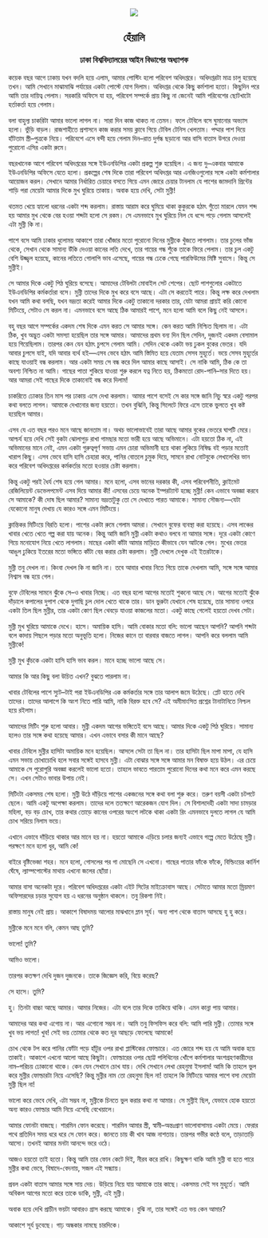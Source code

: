 <div align=center> <img align=center src='../images/prothomalo/হেঁয়ালি@ঢাকা-বিশ্ববিদ্যালয়ের-আইন-বিভাগের-অধ্যাপক.jpg' width=500px >

<h2 align=center>হেঁয়ালি</h4><h3 align=center>ঢাকা বিশ্ববিদ্যালয়ের আইন বিভাগের অধ্যাপক</h3>
</div>

কয়েক বছর আগে ঢাকায় যখন বদলি হয়ে এলাম, আমার পোস্টিং হলো পরিবেশ অধিদপ্তরে। অধিদপ্তরটা মাত্র চালু হয়েছে তখন। আমি সেখানে মাঝামাঝি পর্যায়ের একটা পোস্টে যোগ দিলাম। অধিদপ্তর থেকে কিছু কর্মশালা হতো। কিছুদিন পরে আমি তার দায়িত্ব পেলাম। সরকারি অফিসে যা হয়, পরিবেশ সম্পর্কে প্রায় কিছু না জেনেই আমি পরিবেশের ছোটখাটো হর্তাকর্তা হয়ে গেলাম।

বলা বাহুল্য চাকরিটা আমার ভালো লাগল না। সারা দিন কাজ থাকত না তেমন। ফলে টেবিলে বসে ঘুমানোর অভ্যাস হলো। ভুঁড়ি বাড়ল। রাজশাহীতে প্রশাসনে কাজ করার সময় ক্লাবে গিয়ে টেবিল টেনিস খেলতাম। পদ্মার পাশ দিয়ে হাঁটতাম স্ত্রী–পুত্রকে নিয়ে। পরিবেশে এসে বন্দী হয়ে গেলাম দিন–রাত দুর্গন্ধ ছড়ানো আর বাসি বাতাস উগরে দেওয়া পুরোনো এসির একটা রুমে।

বছরখানেক আগে পরিবেশ অধিদপ্তরের সঙ্গে ইউএনডিপির একটা প্রকল্প শুরু হয়েছিল। এ জন্য দু–একবার আমাকে ইউএনডিপির অফিসে যেতে হলো। প্রকল্পের শেষ দিকে তারা পরিবেশ অধিদপ্তর আর এনজিওগুলোর সঙ্গে একটা কর্মশালার আয়োজন করল। সেখানে আমার নির্ধারিত চেয়ারে বসতে গিয়ে এমন জোরে চেয়ার টানলাম যে পাশের জামদানি প্রিন্টের শাড়ি পরা মেয়েটা আমার দিকে মুখ ঘুরিয়ে তাকায়। অবাক হয়ে দেখি, সেটা মুন্নী!

থতমত খেয়ে হ্যালো ধরনের একটা শব্দ করলাম। রাস্তায় আরাম করে ঘুমিয়ে থাকা কুকুরকে হঠাৎ গুঁতো মারলে যেমন শব্দ হয় আমার মুখ থেকে বের হওয়া শব্দটা হলো সে রকম। সে এমনভাবে মুখ ঘুরিয়ে নিল যে ধন্দে পড়ে গেলাম আসলেই এটা মুন্নী কি না।

পাশে বসে আমি ঢাকার ধুলোময় আকাশে তারা খোঁজার মতো পুরোনো দিনের মুন্নীকে খুঁজতে লাগলাম। তার চুলের ভাঁজ থেকে, সেখান থেকে সামান্য উঁকি দেওয়া কানের লতি দেখে, তার গায়ের গন্ধ শুঁকে তাকে ফিরে পেলাম। তার চুল একটু বেশি উজ্জ্বল হয়েছে, কানের লতিতে গোলাপি ভাব এসেছে, গায়ের গন্ধ ঢেকে গেছে পারফিউমের মিষ্টি সুবাসে। কিন্তু সে মুন্নীই।

সে আমার দিকে একটু পিঠ ঘুরিয়ে বসেছে। আমাদের টেবিলটা মোবাইল সেট শেপের। ছোট পাশগুলোর একটাতে ইউএনডিপির কর্মকর্তারা বসে। মুন্নী তাদের দিকে মুখ করে বসে আছে। এটা সে করতেই পারে। কিন্তু লক্ষ করে দেখলাম যখন আমি কথা বলছি, যখন ভদ্রতা করেই আমার দিকে একটু তাকানো দরকার তার, যেটা আমরা প্রায়ই করি কোনো মিটিংয়ে, সেটাও সে করল না। এমনভাবে বসে আছে ঠিক আমারই পাশে, মনে হলো আমি বলে কিছু নেই আসলে।

বহু বছর আগে সম্পর্কের একদম শেষ দিকে এমন করত সে আমার সঙ্গে। কেন করত আমি নিশ্চিত ছিলাম না। এটা ঠিক, খুব অদ্ভুত একটা সমস্যা হয়েছিল তার সঙ্গে আমার। আমাদের প্রথম বন্য দিন ছিল সেদিন, দুজনই একদম বেসামাল হয়ে গিয়েছিলাম। তারপর কেন যেন হঠাৎ চুপসে গেলাম আমি। সেদিন থেকে একটা ভয় ঢুকল বুকের ভেতর। যদি আবার চুপসে যাই, যদি আবার ব্যর্থ হই—এসব ভেবে হঠাৎ আমি স্তিমিত হয়ে যেতাম সেসব মুহূর্তে। ভয়ে সেসব মুহূর্তের কাছে যাওয়াই বন্ধ করলাম। আর একটা সময় সে বন্ধ করে দিল আমার কাছে আসাই। সে নাকি আমি, ঠিক কে তা অবশ্য নিশ্চিত না আমি। গাছের পাতা শুকিয়ে যাওয়া শুরু করলে যত্ন নিতে হয়, ঠিকমতো রোদ-পানি–সার দিতে হয়। আর আমরা সেই গাছের দিকে তাকানোই বন্ধ করে দিলাম!

চাকরিতে ঢোকার তিন মাস পর ঢাকায় এসে দেখা করলাম। আমার পাশে বসেই সে কার সঙ্গে জানি নিচু স্বরে একটু পরপর কথা বলতে লাগল। আমাকে দেখানোর জন্য হয়তো। তখন বুঝিনি, কিন্তু সিলেটে ফিরে এসে তাকে ভুলতে খুব কষ্ট হয়েছিল আমার।

এসব যে এত বছর পরও মনে আছে জানতাম না। অথচ ভালোভাবেই তারা আছে আমার বুকের ভেতরে ঘাপটি মেরে। আশ্চর্য হয়ে দেখি সেই বুকটা ঝোলাগুড় রাখা গামছার মতো ভারী হয়ে আছে অভিমানে। এটা হয়তো ঠিক না, এই অভিমানের মানে নেই, এমন একটা গুরুত্বপূর্ণ সভায় এমন চোরা অভিমানী হয়ে থাকা লুকিয়ে নিষিদ্ধ বই পড়ার মতোই খারাপ কিছু। এসব ভেবে হাসি হাসি চেহারা করে, পানির বোতলে চুমুক দিয়ে, সামনে রাখা নোটবুকে লেখালেখির ভান করে পরিবেশ অধিদপ্তরের কর্মকর্তার মতো হওয়ার চেষ্টা করলাম।

কিন্তু একটু পরই ধৈর্য শেষ হয়ে গেল আমার। মনে হলো, এসব ভানের দরকার কী, এসব পরিবেশনীতি, ক্লাইমেট রেজিলিয়েন্ট ডেভেলপমেন্ট এসব দিয়ে আমার কী! এসবের চেয়ে অনেক ইম্পরট্যান্ট হচ্ছে মুন্নী! কেন এভাবে অবজ্ঞা করবে সে আমাকে? কী দোষ ছিল আমার? সামান্য ভদ্রতাটুকু তো সে দেখাতে পারত আমাকে। সামান্য সৌজন্য—যেটা যেকোনো মানুষ দেখায় যে কারও সঙ্গে এমন মিটিংয়ে।

ক্লান্তিকর মিটিংয়ে বিরতি হলো। পাশের একটা রুমে গেলাম আমরা। সেখানে বুফের ব্যবস্থা করা হয়েছে। এসব লাঞ্চের খাবার খেতে খেতে গল্প করা যায় অনেক। কিন্তু আমি জানি মুন্নী একটা কথাও বলবে না আমার সঙ্গে। দূরে একটা কোণে গিয়ে মনোযোগ নিয়ে খেতে লাগলাম। মাছের একটা কাঁটা আমার মাড়িতে কীভাবে যেন আটকে গেল। মুখের ভেতর আঙুল ঢুকিয়ে ইতরের মতো ভঙ্গিতে কাঁটা বের করার চেষ্টা করলাম। মুন্নী দেখলে দেখুক এই ইতরটাকে।

মুন্নী তবু দেখল না। কিংবা দেখল কি না জানি না। তবে আবার খাবার নিতে গিয়ে তাকে দেখলাম আমি, সঙ্গে সঙ্গে আমার নিশ্বাস বন্ধ হয়ে গেল।

বুফে টেবিলের সামনে ঝুঁকে সে–ও খাবার নিচ্ছে। এত বছর হলো আগের মতোই শুকনো আছে সে। আগের মতোই ঝুঁকে দাঁড়ালে কপালের দুপাশ থেকে দুগাছি চুল দোল খেতে থাকে তার। ডান ভুরুটা যেখানে শেষ হয়েছে, তার সামান্য ওপরে একটা তিল ছিল মুন্নীর, তার একটা কোণ ছিল থেবড়ে যাওয়া কাজলের মতো। একটু কাছে গেলেই হয়তো দেখব সেটা।

মুন্নী মুখ ঘুরিয়ে আমাকে দেখে। হাসে। অমায়িক হাসি। আমি বোকার মতো বলি: ভালো আছেন আপনি? আপনি শব্দটা বলে কাদায় পিছলে পড়ার মতো অনুভূতি হলো। নিজের কানে তা বারবার বাজতে লাগল। আপনি করে বললাম আমি মুন্নীকে!

মুন্নী মুখ কুঁচকে একটা হাসি হাসি ভাব করল। মানে হচ্ছে ভালো আছে সে।

আমার কি আর কিছু বলা উচিত এখন? বুঝতে পারলাম না।

খাবার টেবিলের পাশে স্যুট–টাই পরা ইউএনডিপির এক কর্মকর্তার সঙ্গে তার আলাপ জমে উঠেছে। প্লেট হাতে দেখি তাদের। তাদের আলাপে কি অংশ নিতে পারি আমি, নাকি বিরক্ত হবে সে? এই অমীমাংসিত প্রশ্নের টানাটানিতে নিশ্চল হয়ে রইলাম।

আমাদের মিটিং শুরু হলো আবার। মুন্নী একদম আগের ভঙ্গিতেই বসে আছে। আমার দিকে একটু পিঠ ঘুরিয়ে। সামান্য হলেও তার সঙ্গে কথা হয়েছে আমার। এখন এভাবে বসার কী মানে আছে?

খাবার টেবিলে মুন্নীর হাসিটা অমায়িক মনে হয়েছিল। আসলে সেটা তা ছিল না। তার হাসিটা ছিল মাপা মাপা, যে হাসি এমন সভায় চোখাচোখি হলে সবার সঙ্গেই হাসবে মুন্নী। এটা বোঝার সঙ্গে সঙ্গে আমার মন বিষাক্ত হয়ে উঠল। এর চেয়ে আমাকে সে পুরোপুরি অবজ্ঞা করলেই ভালো হতো। তাহলে ভাবতে পারতাম পুরোনো দিনের কথা মনে করে এমন করছে সে। এখন সেটাও ভাবার উপায় নেই।

মিটিংটা একসময় শেষ হলো। মুন্নী উঠে দাঁড়িয়ে পাশের একজনের সঙ্গে কথা বলা শুরু করে। তরুণ বয়সী একটা চটপটে ছেলে। আমি একটু অপেক্ষা করলাম। তাদের দলে ততক্ষণে আরেকজন যোগ দিল। সে বিশালদেহী একটা সাদা চামড়ার মহিলা, বড় বড় চোখ, তার কথার তোড়ে কানের ওপরের অংশে লটকে থাকা একটা রিং এমনভাবে দুলতে লাগল যে আমি চোখ সরিয়ে নিলাম ভয়ে।

এখানে এভাবে দাঁড়িয়ে থাকার আর মানে হয় না। হয়তো আমাকে এড়িয়ে চলার জন্যই এভাবে গল্পে মেতে উঠেছে মুন্নী। পরক্ষণে মনে হলো ধুর, আমি কে!

বাইরে বৃষ্টিভেজা শহর। মনে হলো, গোসলের পর গা মোছেনি সে এখনো। গাছের পাতার ফাঁকে ফাঁকে, বিল্ডিংয়ের কার্নিশ ঘেঁষে, ল্যাম্পপোস্টের মাথায় এখনো জলের ছোঁয়া।

আমার বাসা অনেকটা দূরে। পরিবেশ অধিদপ্তরের একটা এইট সিটের মাইক্রোবাস আছে। সেটাতে আমার মতো ম্রিয়মাণ অফিসারদের চড়ার সুযোগ হয় এ ধরনের অনুষ্ঠান থাকলে। তবু রিকশা নিই।

রাস্তায় মানুষ নেই প্রায়। আকাশে বিষাদময় আলোর মাঝখানে ম্লান সূর্য। অন্য পাশ থেকে বাতাস আসছে হু হু করে।

মুন্নীকে মনে মনে বলি, কেমন আছ তুমি?

ভালো! তুমি?

আমিও ভালো।

তারপর কতক্ষণ দেখি দুজন দুজনকে। তাকে জিজ্ঞেস করি, বিয়ে করেছ?

সে হাসে। তুমি?

হু। তিনটা বাচ্চা আছে আমার। আমার নিজের। এটা বলে তার দিকে তাকিয়ে থাকি। এমন কান্না পায় আমার।

আমাদের আর কথা এগোয় না। আর এগোনো সম্ভব না। আমি তবু ফিসফিস করে বলি: আমি পারি মুন্নী। তোমার সঙ্গে খুব ভয় লাগত! খুব! সেই ভয় তোমার থেকে কত দূর আছড়ে ফেলেছে আমাকে!

চোখ থেকে টপ করে পানির ফোঁটা পড়ে হাঁটুর ওপর রাখা প্লাস্টিকের ফোল্ডারে। এত জোরে শব্দ হয় যে আমি অবাক হয়ে তাকাই। আকাশে এখনো আলো আছে কিছুটা। ফোল্ডারের ওপর ছোট্ট পলিথিনের খোঁপে কর্মশালার অংশগ্রহণকারীদের নাম–পরিচয় ঢোকানো থাকে। কেন যেন সেখানে চোখ যায়। দেখি সেখানে লেখা রেহনুমা ইসলাম! আমি কি তাহলে ভুল করে মুন্নীর ফোল্ডারটা নিয়ে এসেছি? কিন্তু মুন্নীর নাম তো রেহনুমা ছিল না! তাহলে কি মিটিংয়ে আমার পাশে বসা মেয়েটা মুন্নী ছিল না!

ভালো করে ভেবে দেখি, এটা সম্ভব না, মুন্নীকে চিনতে ভুল করার কথা না আমার। সে মুন্নীই ছিল, যেভাবে হোক হয়তো অন্য কারও ফোল্ডার আমি নিয়ে এসেছি বেখেয়ালে।

আমার ফোনটা বাজছে। শারমিন ফোন করেছে। শারমিন আমার স্ত্রী, স্বামী–অন্তঃপ্রাণ ভালোবাসাময় একটা মেয়ে। ফেরার পথে প্রতিদিন সময় ধরে ধরে সে ফোন করে। জানতে চায় কী খাব আজ নাশতায়। তারপর গভীর কণ্ঠে বলে, তাড়াতাড়ি আসো। তখনই আমার মনটা আনন্দে ভরে ওঠে।

আজও হয়তো তাই হতো। কিন্তু আমি তার ফোন কেটে দিই, নীরব করে রাখি। কিছুক্ষণ থাকি আমি মুন্নী বা হতে পারে মুন্নীর কথা ভেবে, বিষাদে-বেদনায়, সজল এই সন্ধ্যায়।

প্রবল একটা বাতাস আমার সঙ্গে সায় দেয়। উড়িয়ে নিয়ে যায় আমাকে তার কাছে। একসময় সেই সব মুহূর্তে। আমি অবিকল আগের মতো করে তাকে ডাকি, মুন্নী, এই মুন্নী।

অবাক হয়ে দেখি প্রাচীন ভয়টা আবারও গ্রাস করছে আমাকে। বুঝি না, তার সঙ্গেই এত ভয় কেন আমার?

আকাশে সূর্য ডুবেছে। গাঢ় অন্ধকার নামছে চারদিকে।


